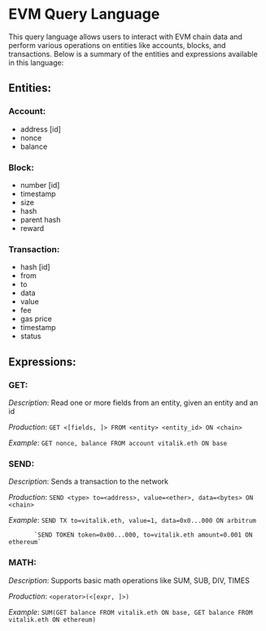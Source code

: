 # EVM Query Language

This query language allows users to interact with EVM chain data and perform various operations on entities like accounts, blocks, and transactions. Below is a summary of the entities and expressions available in this language:

## Entities:
### Account:
- address [id]
- nonce
- balance

### Block:
- number [id]
- timestamp
- size 
- hash
- parent hash
- reward

### Transaction:
- hash [id]
- from
- to
- data
- value
- fee
- gas price
- timestamp
- status

## Expressions:
### GET:
*Description*: Read one or more fields from an entity, given an entity and an id

*Production*: `GET <[fields, ]> FROM <entity> <entity_id> ON <chain>`

*Example*: `GET nonce, balance FROM account vitalik.eth ON base`

### SEND:
*Description*: Sends a transaction to the network

*Production*:  `SEND <type> to=<address>, value=<ether>, data=<bytes> ON <chain>`

*Example*: `SEND TX to=vitalik.eth, value=1, data=0x0...000 ON arbitrum`

           `SEND TOKEN token=0x00...000, to=vitalik.eth amount=0.001 ON ethereum`

### MATH:
*Description*: Supports basic math operations like SUM, SUB, DIV, TIMES

*Production*: `<operator>(<[expr, ]>)`

*Example*: `SUM(GET balance FROM vitalik.eth ON base, GET balance FROM vitalik.eth ON ethereum)`
